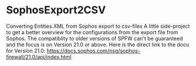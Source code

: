 # SophosExport2CSV
Converting Entities.XML from Sophos export to csv-files
A little side-project to get a better overview for the configurations from the export file from Sophos. The compatiblity to older versions of SPFW can't be guaranteed and the focus is on Version 21.0 or above. 
Here is the direct link to the docu for Version 21.0:
https://docs.sophos.com/nsg/sophos-firewall/21.0/api/index.html
